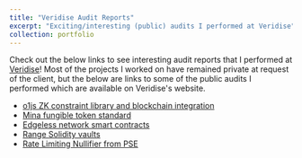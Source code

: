 ```yaml
---
title: "Veridise Audit Reports"
excerpt: "Exciting/interesting (public) audits I performed at Veridise"
collection: portfolio
---
```


Check out the below links to see interesting audit reports
that I performed at [Veridise](https://veridise.com)!
Most of the projects I worked on have remained private at request
of the client, but the below are links to some of the public audits I
performed which are available on Veridise's website.
- [o1js ZK constraint library and blockchain integration](https://veridise.com/audits-archive/company/o1-labs/o1-labs-o1js-2024-08-27/)
- [Mina fungible token standard](https://veridise.com/wp-content/uploads/2024/08/VAR_Mina_Foundation_240624_Mina_Fungible_Token_Standard-V3.pdf)
- [Edgeless network smart contracts](https://veridise.com/wp-content/uploads/2024/03/VAR_Edgeless_240315.pdf)
- [Range Solidity vaults](https://veridise.com/wp-content/uploads/2023/10/VAR-range-230904-Range-GHO-Vault-3.pdf)
- [Rate Limiting Nullifier from PSE](https://veridise.com/wp-content/uploads/2023/09/VAR-RLN.pdf)


